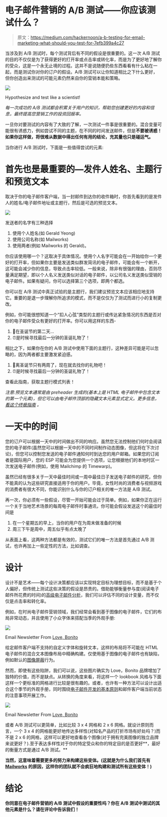 # 电子邮件营销的 A/B 测试——你应该测试什么？

> 原文：<https://medium.com/hackernoon/a-b-testing-for-email-marketing-what-should-you-test-for-7efb399a4c27>

当涉及到 A/B 测试时，每个测试背后有不同的假设是很重要的。这一次 A/B 测试的目的不仅仅是为了获得更好的打开率或点击率或转化率，而是为了更好地了解你的受众，这是一个永无止境的过程。这并不是说随便扔些东西看看有什么粘在一起，而是测试你对你的订户的假设。A/B 测试可以让你知道相比之下什么更好，但你创造出来测试的可能元素仍然来自你的营销本能和策略。

![](img/cac2b5cc86052a20c39e3ad70973602e.png)

Hypothesize and test like a scientist!

*每一次成功的 A/B 测试都会积累关于用户的知识，帮助您创建更好的内容和信息，最终提高您营销工作的投资回报率。*

一旦你对要测试的内容有了大致的了解，一次测试一件事是很重要的。混合变量可能很有诱惑力，例如尝试不同的主题，在不同的时间发送邮件，但是**不要被诱惑！如果你这样做，将很难从数据中得出任何有用的结论，充其量也只是碰运气。**

当你进行 A/B 测试时，下面是一些值得尝试的元素:

# 首先也是最重要的—发件人姓名、主题行和预览文本

取决于你的电子邮件客户端，当一封邮件到达你的收件箱时，你首先看到的是发件人的姓名/电子邮件地址或主题行，然后是可选的预览文本。

![](img/4fe7f52b0cbace80a0a57e2bcfed609f.png)

发送者的名字有三种选择

1.  使用个人姓名(如 Gerald Yeong)
2.  使用公司名称(如 Mailworks)
3.  使用两者(例如 Mailworks 的 Gerald)。

你应该使用哪一个？这取决于具体情况。使用个人名字可能会在一开始给你一个更好的打开率，但如果你主要是发送类似群发简讯的电子邮件，可能会有一个断开，这可能会减少你的信息，导致点击率较低。一般来说，除非有很强的理由，否则尽量满足期望，即以个人名义发送类似对话的电子邮件，以公司名义发送类似营销的电子邮件。如果有疑问，你可以选择第三个选项，即两个都选。

你可以在 A/B 测试中真正试验的是主题行，我们建议预览文本应该相应地支持它。重要的是退一步理解你所追求的模式，而不是仅仅为了测试而进行小的复制更改。

例如，你可能很想知道一个“扣人心弦”类型的主题行或传达紧急情况的东西是否对你的电子邮件受众有更好的打开率。你可以用这样的东西-

1.  🎵在圣诞节的第二天…
2.  ⏰是时候寻找最后一分钟的圣诞礼物了！

相比之下，如果你在你的 A/B 测试中使用下面的主题行，这种差异可能是可以忽略的，因为两者都主要激发紧迫感。

1.  🎄离圣诞节只有两周了，现在就去找你的礼物吧！
2.  ⏰是时候寻找最后一分钟的圣诞礼物了！

查看此指南，获取主题行模式列表！

*注意:预览文本通常是由 preheader 生成的(基本上是 HTML 电子邮件中包含文本的第一个元素)，但它可以由电子邮件顶部的隐藏文本元素显式定义。更多信息，* [*看这个终极指南*](https://litmus.com/blog/the-ultimate-guide-to-preview-text-support) *。*

# 一天中的时间

您的订户可以根据一天中的时间做出不同的响应。虽然您无法控制他们何时会阅读您的电子邮件(虽然您可以根据一天中的不同时间制作动态图像，但这将在下次讨论)，但您可以控制您发送的电子邮件通知何时到达您的用户邮箱。如果您的订阅者是国际用户，您的 ESP 可能会为您提供一个选项，让您根据他们的本地时区一次发送电子邮件(例如，使用 Mailchimp 的 Timewarp)。

虽然已经有很多关于一天中最佳时间或一周中最佳日子发送电子邮件的研究，但你不能真的认为这些研究直接适用于你的用户。毕竟，女性时尚的消费者与视频游戏的消费者有很大不同，你能识别什么与你的订户相关的唯一方法是 A/B 测试。

再一次，你必须有一些假设，尽管一开始可能会过于简单。例如，如果你正在运行一个关于当地艺术场景的每周电子邮件时事通讯，你可能会假设发送这个的最佳时间是

1.  在一个星期五的早上，当你的用户在为周末做准备的时候
2.  周三下午是周中，周五似乎有点太晚了

从表面上看，这两种方法都是有效的，测试它们的唯一方法是首先通过 A/B 测试，也许再加上一些定性的方法，比如调查。

# 设计

设计不是艺术——每个设计决策都应该以实现特定目标为理想目标，而不是基于个人偏好，但传统上测试这些决策的假设是昂贵的。借助能够衡量参与度(阅读电子邮件所花费的时间)的[高级电子邮件分析](https://litmus.com/email-analytics)，我们可以评估不同的设计变量，而不仅仅是点击率和转化率。

例如，在时尚电子邮件营销领域，我们经常会看到基于图像的电子邮件，它们的布局非常动态，并且使用了小众字体来搭配当季的外观手册:

![](img/9aadeaffdc7f119a6ca2cd0b13067c70.png)

Email Newsletter From [Love, Bonito](https://www.lovebonito.com/)

给定邮件客户端不支持的自定义字体和旋转文本，这样的布局将不可能在 HTML 电子邮件的混合文本图像布局中精确构建。仅使用基于图像的电子邮件也有缺陷，例如默认的[图像屏蔽](https://litmus.com/blog/the-ultimate-guide-to-email-image-blocking)行为。

然而，即使有这些陷阱，我们可以说，这些图片确实为 Love，Bonito 品牌增加了独特的价值，而不是缺点。从转换的角度来看，将这样一个 lookbook 风格与下面这样一个更标准的网格进行比较是很有趣的。或者，也许有一种方法可以设计出适合这个季节的外观手册，同时围绕[电子邮件开发的基本原则](/mailworks/principles-of-designing-and-building-a-custom-html-email-a710ccb3acf5)和邮件客户端当前状态的注意事项开展工作。

![](img/e2a3433be3280c230625c3eff8195439.png)

Email Newsletter From [Love, Bonito](https://www.lovebonito.com/)

或者 A/B 测试可以更简单，比如比较 3 x 4 网格和 2 x 6 网格。就设计原则而言，一个 3 x 4 的网格能更好地传达多样性(对知名产品的打折市场有好处吗？)而不是 2 x 6 的网格，这样可以更好地查看各个图像(对于拥有完美图像的独立品牌来说更好？).至于表达多样性对于你的特定受众和你的特定目的是否更好**，最好的衡量方式是通过 A/B 测试。**

**当然，这意味着需要更多的努力来构建这些变体。(这就是为什么我们首先有 [Mailworks](http://www.mailworks.io) 的原因，这样你的团队就不会疯狂地构建和测试所有这些变体！)**

# **结论**

**你同意在电子邮件营销的 A/B 测试中假设的重要性吗？你在 A/B 测试中测试的其他元素是什么？请在评论中告诉我们！**